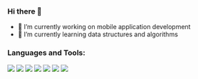 ### Hi there 👋
- 🔭 I’m currently working on mobile application development
- 🌱 I’m currently learning data structures and algorithms

### Languages and Tools:
<img src="{https://img.shields.io/badge/Python-FFD43B?style=for-the-badge&logo=python&logoColor=blue}" /> <img src="{https://img.shields.io/badge/Flask-000000?style=for-the-badge&logo=flask&logoColor=white}" /> <img src="{https://img.shields.io/badge/Flutter-02569B?style=for-the-badge&logo=flutter&logoColor=white}" /> <img src="{https://img.shields.io/badge/Dart-0175C2?style=for-the-badge&logo=dart&logoColor=white}" /> <img src="{https://img.shields.io/badge/PostgreSQL-316192?style=for-the-badge&logo=postgresql&logoColor=white}" />  <img src="{}" /> <img src="{https://img.shields.io/badge/Android_Studio-3DDC84?style=for-the-badge&logo=android-studio&logoColor=white}" />

<!--
**Kubilaypeker/Kubilaypeker** is a ✨ _special_ ✨ repository because its `README.md` (this file) appears on your GitHub profile.

Here are some ideas to get you started:

- 🔭 I’m currently working on ...
- 🌱 I’m currently learning ...
- 👯 I’m looking to collaborate on ...
- 🤔 I’m looking for help with ...
- 💬 Ask me about ...
- 📫 How to reach me: ...
- 😄 Pronouns: ...
- ⚡ Fun fact: ...
-->
